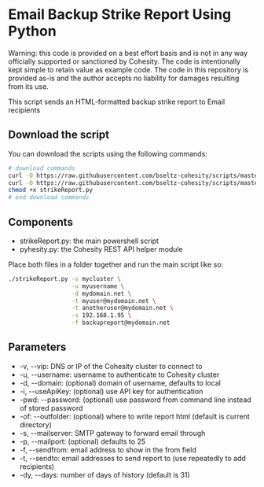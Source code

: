 # Email Backup Strike Report Using Python

Warning: this code is provided on a best effort basis and is not in any way officially supported or sanctioned by Cohesity. The code is intentionally kept simple to retain value as example code. The code in this repository is provided as-is and the author accepts no liability for damages resulting from its use.

This script sends an HTML-formatted backup strike report to Email recipients

## Download the script

You can download the scripts using the following commands:

```bash
# download commands
curl -O https://raw.githubusercontent.com/bseltz-cohesity/scripts/master/python/strikeReport/strikeReport.py
curl -O https://raw.githubusercontent.com/bseltz-cohesity/scripts/master/python/pyhesity.py
chmod +x strikeReport.py
# end download commands
```

## Components

* strikeReport.py: the main powershell script
* pyhesity.py: the Cohesity REST API helper module

Place both files in a folder together and run the main script like so:

```bash
./strikeReport.py -v mycluster \
                  -u myusername \
                  -d mydomain.net \
                  -t myuser@mydomain.net \
                  -t anotheruser@mydomain.net \
                  -s 192.168.1.95 \
                  -f backupreport@mydomain.net
```

## Parameters

* -v, --vip: DNS or IP of the Cohesity cluster to connect to
* -u, --username: username to authenticate to Cohesity cluster
* -d, --domain: (optional) domain of username, defaults to local
* -i, --useApiKey: (optional) use API key for authentication
* -pwd: --password: (optional) use password from command line instead of stored password
* -of: --outfolder: (optional) where to write report html (default is current directory)
* -s, --mailserver: SMTP gateway to forward email through
* -p, --mailport: (optional) defaults to 25
* -f, --sendfrom: email address to show in the from field
* -t, --sendto: email addresses to send report to (use repeatedly to add recipients)
* -dy, --days: number of days of history (default is 31)
